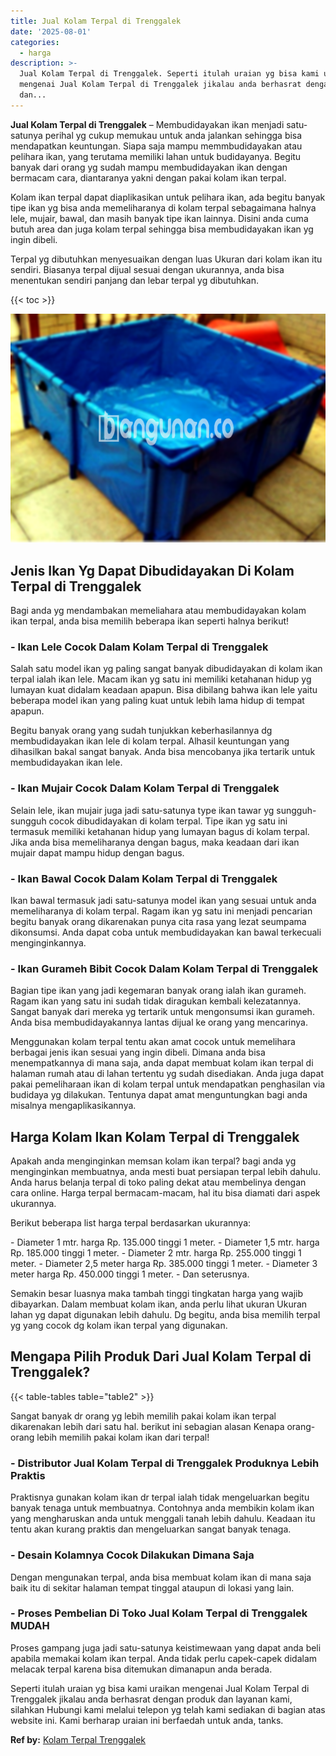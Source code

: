 ```yaml
---
title: Jual Kolam Terpal di Trenggalek
date: '2025-08-01'
categories:
  - harga
description: >-
  Jual Kolam Terpal di Trenggalek. Seperti itulah uraian yg bisa kami uraikan
  mengenai Jual Kolam Terpal di Trenggalek jikalau anda berhasrat dengan produk
  dan...
---
```


**Jual Kolam Terpal di Trenggalek** – Membudidayakan ikan menjadi satu-satunya perihal yg cukup memukau untuk anda jalankan sehingga bisa mendapatkan keuntungan. Siapa saja mampu memmbudidayakan atau pelihara ikan, yang terutama memiliki lahan untuk budidayanya. Begitu banyak dari orang yg sudah mampu membudidayakan ikan dengan bermacam cara, diantaranya yakni dengan pakai kolam ikan terpal.

Kolam ikan terpal dapat diaplikasikan untuk pelihara ikan, ada begitu banyak tipe ikan yg bisa anda memeliharanya di kolam terpal sebagaimana halnya lele, mujair, bawal, dan masih banyak tipe ikan lainnya. Disini anda cuma butuh area dan juga kolam terpal sehingga bisa membudidayakan ikan yg ingin dibeli.

Terpal yg dibutuhkan menyesuaikan dengan luas Ukuran dari kolam ikan itu sendiri. Biasanya terpal dijual sesuai dengan ukurannya, anda bisa menentukan sendiri panjang dan lebar terpal yg dibutuhkan.

{{< toc >}}

![Jual Kolam Terpal di Trenggalek](/images/jual-kolam-terpal-29.png)

## Jenis Ikan Yg Dapat Dibudidayakan Di Kolam Terpal di Trenggalek

Bagi anda yg mendambakan memeliahara atau membudidayakan kolam ikan terpal, anda bisa memilih beberapa ikan seperti halnya berikut!

### \- Ikan Lele Cocok Dalam Kolam Terpal di Trenggalek

Salah satu model ikan yg paling sangat banyak dibudidayakan di kolam ikan terpal ialah ikan lele. Macam ikan yg satu ini memiliki ketahanan hidup yg lumayan kuat didalam keadaan apapun. Bisa dibilang bahwa ikan lele yaitu beberapa model ikan yang paling kuat untuk lebih lama hidup di tempat apapun.

Begitu banyak orang yang sudah tunjukkan keberhasilannya dg membudidayakan ikan lele di kolam terpal. Alhasil keuntungan yang dihasilkan bakal sangat banyak. Anda bisa mencobanya jika tertarik untuk membudidayakan ikan lele.

### \- Ikan Mujair Cocok Dalam Kolam Terpal di Trenggalek

Selain lele, ikan mujair juga jadi satu-satunya type ikan tawar yg sungguh-sungguh cocok dibudidayakan di kolam terpal. Tipe ikan yg satu ini termasuk memiliki ketahanan hidup yang lumayan bagus di kolam terpal. Jika anda bisa memeliharanya dengan bagus, maka keadaan dari ikan mujair dapat mampu hidup dengan bagus.

### \- Ikan Bawal Cocok Dalam Kolam Terpal di Trenggalek

Ikan bawal termasuk jadi satu-satunya model ikan yang sesuai untuk anda memeliharanya di kolam terpal. Ragam ikan yg satu ini menjadi pencarian begitu banyak orang dikarenakan punya cita rasa yang lezat seumpama dikonsumsi. Anda dapat coba untuk membudidayakan kan bawal terkecuali menginginkannya.

### \- Ikan Gurameh Bibit Cocok Dalam Kolam Terpal di Trenggalek

Bagian tipe ikan yang jadi kegemaran banyak orang ialah ikan gurameh. Ragam ikan yang satu ini sudah tidak diragukan kembali kelezatannya. Sangat banyak dari mereka yg tertarik untuk mengonsumsi ikan gurameh. Anda bisa membudidayakannya lantas dijual ke orang yang mencarinya.

Menggunakan kolam terpal tentu akan amat cocok untuk memelihara berbagai jenis ikan sesuai yang ingin dibeli. Dimana anda bisa menempatkannya di mana saja, anda dapat membuat kolam ikan terpal di halaman rumah atau di lahan tertentu yg sudah disediakan. Anda juga dapat pakai pemeliharaan ikan di kolam terpal untuk mendapatkan penghasilan via budidaya yg dilakukan. Tentunya dapat amat menguntungkan bagi anda misalnya mengaplikasikannya.

## Harga Kolam Ikan Kolam Terpal di Trenggalek

Apakah anda menginginkan memsan kolam ikan terpal? bagi anda yg menginginkan membuatnya, anda mesti buat persiapan terpal lebih dahulu. Anda harus belanja terpal di toko paling dekat atau membelinya dengan cara online. Harga terpal bermacam-macam, hal itu bisa diamati dari aspek ukurannya.

Berikut beberapa list harga terpal berdasarkan ukurannya:

\- Diameter 1 mtr. harga Rp. 135.000 tinggi 1 meter. - Diameter 1,5 mtr. harga Rp. 185.000 tinggi 1 meter. - Diameter 2 mtr. harga Rp. 255.000 tinggi 1 meter. - Diameter 2,5 meter harga Rp. 385.000 tinggi 1 meter. - Diameter 3 meter harga Rp. 450.000 tinggi 1 meter. - Dan seterusnya.

Semakin besar luasnya maka tambah tinggi tingkatan harga yang wajib dibayarkan. Dalam membuat kolam ikan, anda perlu lihat ukuran Ukuran lahan yg dapat digunakan lebih dahulu. Dg begitu, anda bisa memilih terpal yg yang cocok dg kolam ikan terpal yang digunakan.

## Mengapa Pilih Produk Dari Jual Kolam Terpal di Trenggalek?

{{< table-tables table="table2" >}}

Sangat banyak dr orang yg lebih memilih pakai kolam ikan terpal dikarenakan lebih dari satu hal. berikut ini sebagian alasan Kenapa orang-orang lebih memilih pakai kolam ikan dari terpal!

### \- Distributor Jual Kolam Terpal di Trenggalek Produknya Lebih Praktis

Praktisnya gunakan kolam ikan dr terpal ialah tidak mengeluarkan begitu banyak tenaga untuk membuatnya. Contohnya anda membikin kolam ikan yang mengharuskan anda untuk menggali tanah lebih dahulu. Keadaan itu tentu akan kurang praktis dan mengeluarkan sangat banyak tenaga.

### \- Desain Kolamnya Cocok Dilakukan Dimana Saja

Dengan mengunakan terpal, anda bisa membuat kolam ikan di mana saja baik itu di sekitar halaman tempat tinggal ataupun di lokasi yang lain.

### \- Proses Pembelian Di Toko Jual Kolam Terpal di Trenggalek MUDAH

Proses gampang juga jadi satu-satunya keistimewaan yang dapat anda beli apabila memakai kolam ikan terpal. Anda tidak perlu capek-capek didalam melacak terpal karena bisa ditemukan dimanapun anda berada.

Seperti itulah uraian yg bisa kami uraikan mengenai Jual Kolam Terpal di Trenggalek jikalau anda berhasrat dengan produk dan layanan kami, silahkan Hubungi kami melalui telepon yg telah kami sediakan di bagian atas website ini. Kami berharap uraian ini berfaedah untuk anda, tanks.

**Ref by:** [Kolam Terpal Trenggalek](https://id.wikipedia.org/wiki/Kolam)
